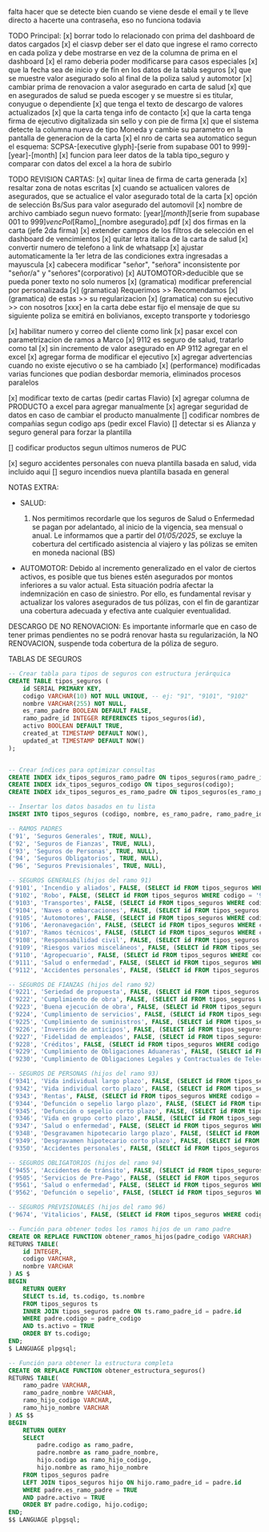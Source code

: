 falta hacer que se detecte bien cuando se viene desde el email y te lleve directo a hacerte una contraseña, eso no funciona todavia

TODO Principal:
[x] borrar todo lo relacionado con prima del dashboard de datos cargados
[x] el ciasvp deber ser el dato que ingrese el ramo correcto en cada poliza y debe mostrarse en vez de la columna de prima en el dashboard
[x] el ramo deberia poder modificarse para casos especiales
[x] que la fecha sea de inicio y de fin en los datos de la tabla seguros
[x] que se muestre valor asegurado solo al final de la poliza salud y automotor
[x] cambiar prima de renovacion a valor asegurado en carta de salud
[x] que en asegurados de salud se pueda escoger y se muestre si es titular, conyugue o dependiente
[x] que tenga el texto de descargo de valores actualizados
[x] que la carta tenga info de contacto
[x] que la carta tenga firma de ejecutivo digitalizada sin sello y con pie de firma
[x] que el sistema detecte la columna nueva de tipo Moneda y cambie su parametro en la pantalla de generacion de la carta
[x] el nro de carta sea automatico segun el esquema: SCPSA-[executive glyph]-[serie from supabase 001 to 999]-[year]-[month]
[x] funcion para leer datos de la tabla tipo_seguro y comparar con datos del excel a la hora de subirlo

TODO REVISION CARTAS:
[x] quitar linea de firma de carta generada
[x] resaltar zona de notas escritas
[x] cuando se actualicen valores de asegurados, que se actualice el valor asegurado total de la carta
[x] opción de selección Bs/Sus para valor asegurado del automovil
[x] nombre de archivo cambiado segun nuevo formato: [year]_[month]_[serie from supabase 001 to 999]_vencPol_[Ramo]\_[nombre asegurado].pdf
[x] dos firmas en la carta (jefe 2da firma)
[x] extender campos de los filtros de selección en el dashboard de vencimientos
[x] quitar letra italica de la carta de salud
[x] convertir numero de telefono a link de whatsapp
[x] ajustar automaticamente la 1er letra de las condiciones extra ingresadas a mayuscula
[x] cabecera modificar "señor", "señora" inconsistente por "señor/a" y "señores"(corporativo)
[x] AUTOMOTOR>deducible que se pueda poner texto no solo numeros
[x] (gramatica) modificar preferencial por personalizada
[x] (gramatica) Requerimos >> Recomendamos
[x] (gramatica) de estas >> su regularizacion
[x] (gramatica) con su ejecutivo >> con nosotros
[xxx] en la carta debe estar fijo el mensaje de que su siguiente poliza se emitirá en bolivianos, excepto transporte y todoriesgo

[x] habilitar numero y correo del cliente como link
[x] pasar excel con parametrizacion de ramos a Marco
[x] 9112 es seguro de salud, tratarlo como tal
[x] sin incremento de valor asegurado en AP 9112 agregar en el excel
[x] agregar forma de modificar el ejecutivo
[x] agregar advertencias cuando no existe ejecutivo o se ha cambiado
[x] (performance) modificadas varias funciones que podian desbordar memoria, eliminados procesos paralelos

[x] modificar texto de cartas (pedir cartas Flavio)
[x] agregar columna de PRODUCTO a excel para agregar manualmente
[x] agregar seguridad de datos en caso de cambiar el producto manualmente
[] codificar nombres de compañias segun codigo aps (pedir excel Flavio)
[] detectar si es Alianza y seguro general para forzar la plantilla

[] codificar productos segun ultimos numeros de PUC

[x] seguro accidentes personales con nueva plantilla basada en salud, vida incluido aqui
[] seguro incendios nueva plantilla basada en general

NOTAS EXTRA:

-   SALUD:

    1. Nos permitimos recordarle que los seguros de Salud o Enfermedad se pagan por adelantado, al
       inicio de la vigencia, sea mensual o anual.
       Le informamos que a partir del _01/05/2025_, se excluye la cobertura del certificado asistencia al viajero y las pólizas se emiten en moneda nacional (BS)

-   AUTOMOTOR:
    Debido al incremento generalizado en el valor de ciertos activos, es posible que tus bienes estén asegurados por montos inferiores a su valor actual. Esta situación podría afectar la indemnización en caso de siniestro.
    Por ello, es fundamental revisar y actualizar los valores asegurados de tus pólizas, con el fin de garantizar una cobertura adecuada y efectiva ante cualquier eventualidad.

DESCARGO DE NO RENOVACION:
Es importante informarle que en caso de tener primas pendientes no se podrá renovar hasta su regularización,
la NO RENOVACION, suspende toda cobertura de la póliza de seguro.

TABLAS DE SEGUROS

```sql
-- Crear tabla para tipos de seguros con estructura jerárquica
CREATE TABLE tipos_seguros (
    id SERIAL PRIMARY KEY,
    codigo VARCHAR(10) NOT NULL UNIQUE, -- ej: "91", "9101", "9102"
    nombre VARCHAR(255) NOT NULL,
    es_ramo_padre BOOLEAN DEFAULT FALSE,
    ramo_padre_id INTEGER REFERENCES tipos_seguros(id),
    activo BOOLEAN DEFAULT TRUE,
    created_at TIMESTAMP DEFAULT NOW(),
    updated_at TIMESTAMP DEFAULT NOW()
);


-- Crear índices para optimizar consultas
CREATE INDEX idx_tipos_seguros_ramo_padre ON tipos_seguros(ramo_padre_id);
CREATE INDEX idx_tipos_seguros_codigo ON tipos_seguros(codigo);
CREATE INDEX idx_tipos_seguros_es_ramo_padre ON tipos_seguros(es_ramo_padre);

-- Insertar los datos basados en tu lista
INSERT INTO tipos_seguros (codigo, nombre, es_ramo_padre, ramo_padre_id) VALUES

-- RAMOS PADRES
('91', 'Seguros Generales', TRUE, NULL),
('92', 'Seguros de Fianzas', TRUE, NULL),
('93', 'Seguros de Personas', TRUE, NULL),
('94', 'Seguros Obligatorios', TRUE, NULL),
('96', 'Seguros Previsionales', TRUE, NULL),

-- SEGUROS GENERALES (hijos del ramo 91)
('9101', 'Incendio y aliados', FALSE, (SELECT id FROM tipos_seguros WHERE codigo = '91')),
('9102', 'Robo', FALSE, (SELECT id FROM tipos_seguros WHERE codigo = '91')),
('9103', 'Transportes', FALSE, (SELECT id FROM tipos_seguros WHERE codigo = '91')),
('9104', 'Naves o embarcaciones', FALSE, (SELECT id FROM tipos_seguros WHERE codigo = '91')),
('9105', 'Automotores', FALSE, (SELECT id FROM tipos_seguros WHERE codigo = '91')),
('9106', 'Aeronavegación', FALSE, (SELECT id FROM tipos_seguros WHERE codigo = '91')),
('9107', 'Ramos técnicos', FALSE, (SELECT id FROM tipos_seguros WHERE codigo = '91')),
('9108', 'Responsabilidad civil', FALSE, (SELECT id FROM tipos_seguros WHERE codigo = '91')),
('9109', 'Riesgos varios misceláneos', FALSE, (SELECT id FROM tipos_seguros WHERE codigo = '91')),
('9110', 'Agropecuario', FALSE, (SELECT id FROM tipos_seguros WHERE codigo = '91')),
('9111', 'Salud o enfermedad', FALSE, (SELECT id FROM tipos_seguros WHERE codigo = '91')),
('9112', 'Accidentes personales', FALSE, (SELECT id FROM tipos_seguros WHERE codigo = '91')),

-- SEGUROS DE FIANZAS (hijos del ramo 92)
('9221', 'Seriedad de propuesta', FALSE, (SELECT id FROM tipos_seguros WHERE codigo = '92')),
('9222', 'Cumplimiento de obra', FALSE, (SELECT id FROM tipos_seguros WHERE codigo = '92')),
('9223', 'Buena ejecución de obra', FALSE, (SELECT id FROM tipos_seguros WHERE codigo = '92')),
('9224', 'Cumplimiento de servicios', FALSE, (SELECT id FROM tipos_seguros WHERE codigo = '92')),
('9225', 'Cumplimiento de suministros', FALSE, (SELECT id FROM tipos_seguros WHERE codigo = '92')),
('9226', 'Inversión de anticipos', FALSE, (SELECT id FROM tipos_seguros WHERE codigo = '92')),
('9227', 'Fidelidad de empleados', FALSE, (SELECT id FROM tipos_seguros WHERE codigo = '92')),
('9228', 'Créditos', FALSE, (SELECT id FROM tipos_seguros WHERE codigo = '92')),
('9229', 'Cumplimiento de Obligaciones Aduaneras', FALSE, (SELECT id FROM tipos_seguros WHERE codigo = '92')),
('9230', 'Cumplimiento de Obligaciones Legales y Contractuales de Telecomunicaciones', FALSE, (SELECT id FROM tipos_seguros WHERE codigo = '92')),

-- SEGUROS DE PERSONAS (hijos del ramo 93)
('9341', 'Vida individual largo plazo', FALSE, (SELECT id FROM tipos_seguros WHERE codigo = '93')),
('9342', 'Vida individual corto plazo', FALSE, (SELECT id FROM tipos_seguros WHERE codigo = '93')),
('9343', 'Rentas', FALSE, (SELECT id FROM tipos_seguros WHERE codigo = '93')),
('9344', 'Defunción o sepelio largo plazo', FALSE, (SELECT id FROM tipos_seguros WHERE codigo = '93')),
('9345', 'Defunción o sepelio corto plazo', FALSE, (SELECT id FROM tipos_seguros WHERE codigo = '93')),
('9346', 'Vida en grupo corto plazo', FALSE, (SELECT id FROM tipos_seguros WHERE codigo = '93')),
('9347', 'Salud o enfermedad', FALSE, (SELECT id FROM tipos_seguros WHERE codigo = '93')),
('9348', 'Desgravamen hipotecario largo plazo', FALSE, (SELECT id FROM tipos_seguros WHERE codigo = '93')),
('9349', 'Desgravamen hipotecario corto plazo', FALSE, (SELECT id FROM tipos_seguros WHERE codigo = '93')),
('9350', 'Accidentes personales', FALSE, (SELECT id FROM tipos_seguros WHERE codigo = '93')),

-- SEGUROS OBLIGATORIOS (hijos del ramo 94)
('9455', 'Accidentes de tránsito', FALSE, (SELECT id FROM tipos_seguros WHERE codigo = '94')),
('9505', 'Servicios de Pre-Pago', FALSE, (SELECT id FROM tipos_seguros WHERE codigo = '94')),
('9561', 'Salud o enfermedad', FALSE, (SELECT id FROM tipos_seguros WHERE codigo = '94')),
('9562', 'Defunción o sepelio', FALSE, (SELECT id FROM tipos_seguros WHERE codigo = '94')),

-- SEGUROS PREVISIONALES (hijos del ramo 96)
('9674', 'Vitalicios', FALSE, (SELECT id FROM tipos_seguros WHERE codigo = '96'));

-- Función para obtener todos los ramos hijos de un ramo padre
CREATE OR REPLACE FUNCTION obtener_ramos_hijos(padre_codigo VARCHAR)
RETURNS TABLE(
    id INTEGER,
    codigo VARCHAR,
    nombre VARCHAR
) AS $
BEGIN
    RETURN QUERY
    SELECT ts.id, ts.codigo, ts.nombre
    FROM tipos_seguros ts
    INNER JOIN tipos_seguros padre ON ts.ramo_padre_id = padre.id
    WHERE padre.codigo = padre_codigo
    AND ts.activo = TRUE
    ORDER BY ts.codigo;
END;
$ LANGUAGE plpgsql;

-- Función para obtener la estructura completa
CREATE OR REPLACE FUNCTION obtener_estructura_seguros()
RETURNS TABLE(
    ramo_padre VARCHAR,
    ramo_padre_nombre VARCHAR,
    ramo_hijo_codigo VARCHAR,
    ramo_hijo_nombre VARCHAR
) AS $$
BEGIN
    RETURN QUERY
    SELECT
        padre.codigo as ramo_padre,
        padre.nombre as ramo_padre_nombre,
        hijo.codigo as ramo_hijo_codigo,
        hijo.nombre as ramo_hijo_nombre
    FROM tipos_seguros padre
    LEFT JOIN tipos_seguros hijo ON hijo.ramo_padre_id = padre.id
    WHERE padre.es_ramo_padre = TRUE
    AND padre.activo = TRUE
    ORDER BY padre.codigo, hijo.codigo;
END;
$$ LANGUAGE plpgsql;
```
